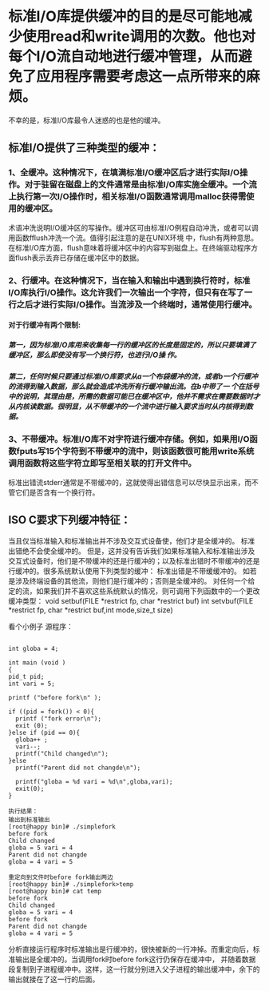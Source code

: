 

# 标准I/O库提供缓冲的目的是尽可能地减少使用read和write调用的次数。他也对每个I/O流自动地进行缓冲管理，从而避免了应用程序需要考虑这一点所带来的麻烦。
不幸的是，标准I/O库最令人迷惑的也是他的缓冲。
## 标准I/O提供了三种类型的缓冲：
### 1、全缓冲。这种情况下，在填满标准I/O缓冲区后才进行实际I/O操作。对于驻留在磁盘上的文件通常是由标准I/O库实施全缓冲。一个流上执行第一次I/O操作时，相关标准I/O函数通常调用malloc获得需使用的缓冲区。

术语冲洗说明I/O缓冲区的写操作。缓冲区可由标准I/O例程自动冲洗，或者可以调用函数fflush冲洗一个流。值得引起注意的是在UNIX环境 中，flush有两种意思。
在标准I/O库方面，flush意味着将缓冲区中的内容写到磁盘上。在终端驱动程序方面flush表示丢弃已存储在缓冲区中的数据。

### 2、行缓冲。在这种情况下，当在输入和输出中遇到换行符时，标准I/O库执行I/O操作。这允许我们一次输出一个字符，但只有在写了一行之后才进行实际I/O操作。当流涉及一个终端时，通常使用行缓冲。
#### 对于行缓冲有两个限制:
##### 第一，因为标准I/O库用来收集每一行的缓冲区的长度是固定的，所以只要填满了缓冲区，那么即使没有写一个换行符，也进行I/O操 作。
##### 第二，任何时候只要通过标准I/O库要求从a一个布袋缓冲的流，或者b一个行缓冲的流得到输入数据，那么就会造成冲洗所有行缓冲输出流。在b中带了一 个在括号中的说明，其理由是，所需的数据可能已在缓冲区中，他并不需求在需要数据时才从内核读数据。很明显，从不带缓冲的一个流中进行输入要求当时从内核得到数据。
### 3、不带缓冲。标准I/O库不对字符进行缓冲存储。例如，如果用I/O函数fputs写15个字符到不带缓冲的流中，则该函数很可能用write系统调用函数将这些字符立即写至相关联的打开文件中。
标准出错流stderr通常是不带缓冲的，这就使得出错信息可以尽快显示出来，而不管它们是否含有一个换行符。
## ISO C要求下列缓冲特征：
当且仅当标准输入和标准输出并不涉及交互式设备使，他们才是全缓冲的。
标准出错绝不会使全缓冲的。
但是，这并没有告诉我们如果标准输入和标准输出涉及交互式设备时，他们是不带缓冲的还是行缓冲的；以及标准出错时不带缓冲的还是行缓冲的。很多系统默认使用下列类型的缓冲：
标准出错是不带缓缓冲的。
如若是涉及终端设备的其他流，则他们是行缓冲的；否则是全缓冲的。
对任何一个给定的流，如果我们并不喜欢这些系统默认的情况，则可调用下列函数中的一个更改缓冲类型：
void setbuf(FILE *restrict fp, char *restrict buf)
int setvbuf(FILE *restrict fp, char *restrict buf,int mode,size_t size)

看个小例子
源程序：
```

int globa = 4;

int main (void )
{
pid_t pid;
int vari = 5;

printf ("before fork\n" );

if ((pid = fork()) < 0){
  printf ("fork error\n");
  exit (0);
}else if (pid == 0){
  globa++ ;
  vari--;
  printf("Child changed\n");
}else
  printf("Parent did not changde\n");

  printf("globa = %d vari = %d\n",globa,vari);
  exit(0);
}

执行结果：
输出到标准输出
[root@happy bin]# ./simplefork
before fork
Child changed
globa = 5 vari = 4
Parent did not changde
globa = 4 vari = 5

重定向到文件时before fork输出两边
[root@happy bin]# ./simplefork>temp
[root@happy bin]# cat temp
before fork
Child changed
globa = 5 vari = 4
before fork
Parent did not changde
globa = 4 vari = 5
```

分析直接运行程序时标准输出是行缓冲的，很快被新的一行冲掉。而重定向后，标准输出是全缓冲的。当调用fork时before fork这行仍保存在缓冲中，
并随着数据段复制到子进程缓冲中。这样，这一行就分别进入父子进程的输出缓冲中，余下的输出就接在了这一行的后面。
